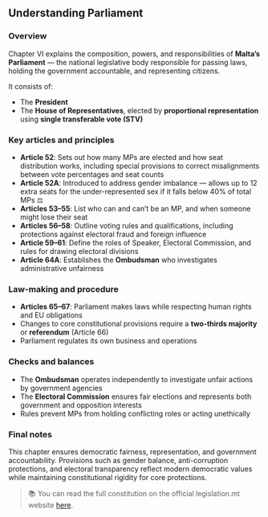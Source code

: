 ## Understanding Parliament

### Overview

Chapter VI explains the composition, powers, and responsibilities of **Malta’s Parliament** — the national legislative body responsible for passing laws, holding the government accountable, and representing citizens.

It consists of:

- The **President**
- The **House of Representatives**, elected by **proportional representation** using **single transferable vote (STV)**

### Key articles and principles

- **Article 52**: Sets out how many MPs are elected and how seat distribution works, including special provisions to correct misalignments between vote percentages and seat counts
- **Article 52A**: Introduced to address gender imbalance — allows up to 12 extra seats for the under-represented sex if it falls below 40% of total MPs ⚖️
- **Articles 53–55**: List who can and can’t be an MP, and when someone might lose their seat
- **Articles 56–58**: Outline voting rules and qualifications, including protections against electoral fraud and foreign influence
- **Article 59–61**: Define the roles of Speaker, Electoral Commission, and rules for drawing electoral divisions
- **Article 64A**: Establishes the **Ombudsman** who investigates administrative unfairness

### Law-making and procedure

- **Articles 65–67**: Parliament makes laws while respecting human rights and EU obligations
- Changes to core constitutional provisions require a **two-thirds majority** or **referendum** (Article 66)
- Parliament regulates its own business and operations

### Checks and balances

- The **Ombudsman** operates independently to investigate unfair actions by government agencies
- The **Electoral Commission** ensures fair elections and represents both government and opposition interests
- Rules prevent MPs from holding conflicting roles or acting unethically

### Final notes

This chapter ensures democratic fairness, representation, and government accountability. Provisions such as gender balance, anti-corruption protections, and electoral transparency reflect modern democratic values while maintaining constitutional rigidity for core protections.

> 📚 You can read the full constitution on the official legislation.mt website [here](https://legislation.mt/eli/const/eng).
